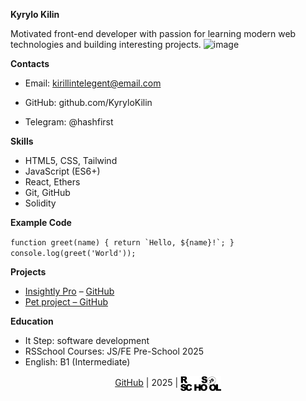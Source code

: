 
**Kyrylo Kilin**

Motivated front-end developer with passion for learning modern web technologies and building interesting projects. 
![image](https://github.com/user-attachments/assets/09e21847-03cd-4a33-a241-cdf080e2cd24)

**Contacts**
- Email: kirillintelegent@email.com

- GitHub: github.com/KyryloKilin

- Telegram: @hashfirst


**Skills**
- HTML5, CSS, Tailwind
- JavaScript (ES6+)
- React, Ethers
- Git, GitHub
- Solidity


**Example Code**

``function greet(name) {
  return `Hello, ${name}!`;
}
console.log(greet('World'));``

**Projects**
- [Insightly Pro](https://insightly.pro/) – [GitHub](https://github.com/InsightlyPro)
- [Pet project – GitHub](https://github.com/KyryloKilin/simple-js-calculator)

**Education**
- It Step: software development
- RSSchool Courses: JS/FE Pre-School 2025
- English: B1 (Intermediate)


<p align="center">
  <a href="https://github.com/KyryloKilin" target="_blank">GitHub</a> |
  2025 |
  <a href="https://rs.school/courses/javascript-ru" target="_blank">
    <img src="assets/rs-school-logo.svg" alt="RS School" height="24" style="vertical-align: middle;">
  </a>
</p>
